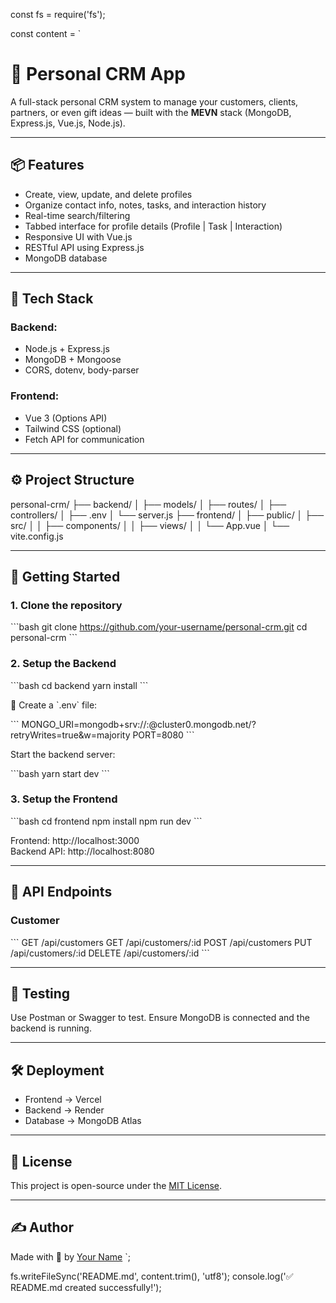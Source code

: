 const fs = require('fs');

const content = `

# 🧠 Personal CRM App

A full-stack personal CRM system to manage your customers, clients, partners, or even gift ideas — built with the **MEVN** stack (MongoDB, Express.js, Vue.js, Node.js).

---

## 📦 Features

- Create, view, update, and delete profiles
- Organize contact info, notes, tasks, and interaction history
- Real-time search/filtering
- Tabbed interface for profile details (Profile | Task | Interaction)
- Responsive UI with Vue.js
- RESTful API using Express.js
- MongoDB database

---

## 🧰 Tech Stack

### Backend:

- Node.js + Express.js
- MongoDB + Mongoose
- CORS, dotenv, body-parser

### Frontend:

- Vue 3 (Options API)
- Tailwind CSS (optional)
- Fetch API for communication

---

## ⚙️ Project Structure

personal-crm/
├── backend/
│ ├── models/
│ ├── routes/
│ ├── controllers/
│ ├── .env
│ └── server.js
├── frontend/
│ ├── public/
│ ├── src/
│ │ ├── components/
│ │ ├── views/
│ │ └── App.vue
│ └── vite.config.js

---

## 🚀 Getting Started

### 1. Clone the repository

\`\`\`bash
git clone https://github.com/your-username/personal-crm.git
cd personal-crm
\`\`\`

### 2. Setup the Backend

\`\`\`bash
cd backend
yarn install
\`\`\`

🔐 Create a \`.env\` file:

\`\`\`
MONGO_URI=mongodb+srv://<username>:<password>@cluster0.mongodb.net/?retryWrites=true&w=majority
PORT=8080
\`\`\`

Start the backend server:

\`\`\`bash
yarn start dev
\`\`\`

### 3. Setup the Frontend

\`\`\`bash
cd frontend
npm install
npm run dev
\`\`\`

Frontend: http://localhost:3000  
Backend API: http://localhost:8080

---

## 📘 API Endpoints

### Customer

\`\`\`
GET /api/customers
GET /api/customers/:id
POST /api/customers
PUT /api/customers/:id
DELETE /api/customers/:id
\`\`\`

---

## 🧪 Testing

Use Postman or Swagger to test. Ensure MongoDB is connected and the backend is running.

---

## 🛠 Deployment

- Frontend → Vercel
- Backend → Render
- Database → MongoDB Atlas

---

## 📄 License

This project is open-source under the [MIT License](LICENSE).

---

## ✍️ Author

Made with 💙 by [Your Name](https://github.com/your-username)
`;

fs.writeFileSync('README.md', content.trim(), 'utf8');
console.log('✅ README.md created successfully!');
